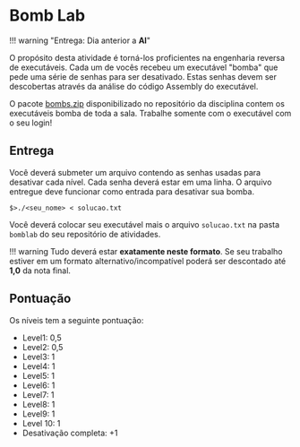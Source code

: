 # Bomb Lab

!!! warning "Entrega: Dia anterior a **AI**"

O propósito desta atividade é torná-los proficientes na engenharia reversa de executáveis. Cada um de vocês recebeu um executável "bomba" que pede uma série de senhas para ser desativado. Estas senhas devem ser descobertas através da análise do código Assembly do executável.

O pacote [bombs.zip](bombs.zip) disponibilizado no repositório da disciplina contem os executáveis bomba de toda a sala. Trabalhe somente com o executável com o seu login!

## Entrega

Você deverá submeter um arquivo contendo as senhas usadas para desativar cada nível. Cada senha deverá estar em uma linha. O arquivo entregue deve funcionar como entrada para desativar sua bomba.

```$>./<seu_nome> < solucao.txt```

Você deverá colocar seu executável mais o arquivo `solucao.txt` na pasta `bomblab` do seu repositório de atividades.

!!! warning
    Tudo deverá estar **exatamente neste formato**. Se seu trabalho estiver em um formato alternativo/incompatível poderá ser descontado até **1,0** da nota final.

## Pontuação

Os níveis tem a seguinte pontuação:

* Level1: 0,5
* Level2: 0,5
* Level3: 1
* Level4: 1
* Level5: 1
* Level6: 1
* Level7: 1
* Level8: 1
* Level9: 1
* Level 10: 1
* Desativação completa: +1

